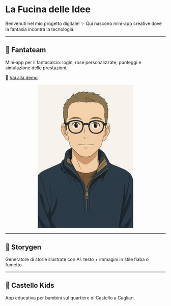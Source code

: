 # La Fucina delle Idee

Benvenuti nel mio progetto digitale! ✨ Qui nascono mini-app creative dove la fantasia incontra la tecnologia.

---

## 🚀 Fantateam  
Mini‑app per il fantacalcio: login, rose personalizzate, punteggi e simulazione delle prestazioni.  

🔗 [Vai alla demo](https://1c562c03-2114-4157-847f-3e2e7f18b4e4-00-17y1rm3ow9sze.picard.replit.dev/)

<p align="center">
  <img src="image.png" alt="Screenshot Fantateam" width="300">
</p>

---

## 🧠 Storygen  
Generatore di storie illustrate con AI: testo + immagini in stile fiaba o fumetto.

---

## 🏰 Castello Kids  
App educativa per bambini sul quartiere di Castello a Cagliari.

